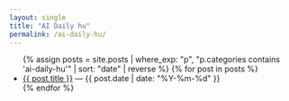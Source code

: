 ```yaml
---
layout: single
title: "AI Daily hu"
permalink: /ai-daily-hu/
---
```


<ul>
{% assign posts = site.posts | where_exp: "p", "p.categories contains 'ai-daily-hu'" | sort: "date" | reverse %}
{% for post in posts %}
  <li>
    <a href="{{ post.url | relative_url }}">{{ post.title }}</a>
    <span> — {{ post.date | date: "%Y-%m-%d" }}</span>
  </li>
{% endfor %}
</ul>
